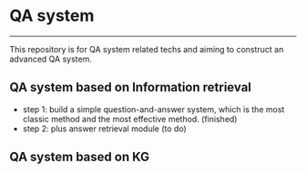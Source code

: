 # QA system
---

This repository is for QA system related techs and aiming to construct an advanced QA system. 

## QA system based on Information retrieval

* step 1: build a simple question-and-answer system, which is the most classic method and the most effective method. (finished)
* step 2: plus answer retrieval module (to do)

## QA system based on KG

